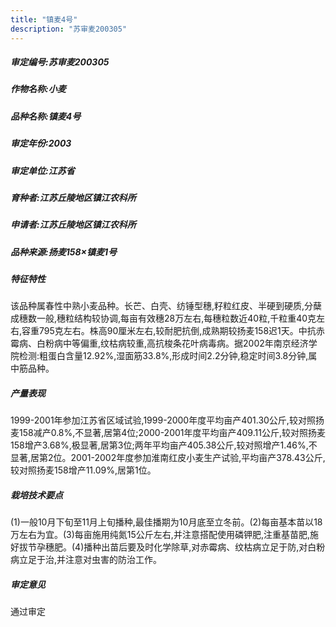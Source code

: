 ```yaml
---
title: "镇麦4号"
description: "苏审麦200305"
---
```

##### 审定编号:苏审麦200305

##### 作物名称:小麦

##### 品种名称:镇麦4号

##### 审定年份:2003

##### 审定单位:江苏省

##### 育种者:江苏丘陵地区镇江农科所

##### 申请者:江苏丘陵地区镇江农科所

##### 品种来源:扬麦158×镇麦1号

##### 特征特性
该品种属春性中熟小麦品种。长芒、白壳、纺锤型穗,籽粒红皮、半硬到硬质,分蘖成穗数一般,穗粒结构较协调,每亩有效穗28万左右,每穗粒数近40粒,千粒重40克左右,容重795克左右。株高90厘米左右,较耐肥抗倒,成熟期较扬麦158迟1天。中抗赤霉病、白粉病中等偏重,纹枯病较重,高抗梭条花叶病毒病。据2002年南京经济学院检测:粗蛋白含量12.92%,湿面筋33.8%,形成时间2.2分钟,稳定时间3.8分钟,属中筋品种。

##### 产量表现
1999-2001年参加江苏省区域试验,1999-2000年度平均亩产401.30公斤,较对照扬麦158减产0.8%,不显著,居第4位;2000-2001年度平均亩产409.11公斤,较对照扬麦158增产3.68%,极显著,居第3位;两年平均亩产405.38公斤,较对照增产1.46%,不显著,居第2位。2001-2002年度参加淮南红皮小麦生产试验,平均亩产378.43公斤,较对照扬麦158增产11.09%,居第1位。

##### 栽培技术要点
(1)一般10月下旬至11月上旬播种,最佳播期为10月底至立冬前。(2)每亩基本苗以18万左右为宜。(3)每亩施用纯氮15公斤左右,并注意搭配使用磷钾肥,注重基苗肥,施好拔节孕穗肥。(4)播种出苗后要及时化学除草,对赤霉病、纹枯病立足于防,对白粉病立足于治,并注意对虫害的防治工作。

##### 审定意见
通过审定
